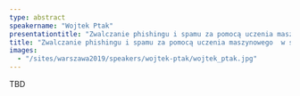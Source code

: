 ```yaml
---
type: abstract
speakername: "Wojtek Ptak"
presentationtitle: "Zwalczanie phishingu i spamu za pomocą uczenia maszynowego  w strumieniach danych"
title: "Zwalczanie phishingu i spamu za pomocą uczenia maszynowego  w strumieniach danych"
images:
  - "/sites/warszawa2019/speakers/wojtek-ptak/wojtek_ptak.jpg"
---
```

TBD
